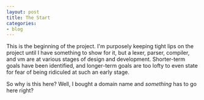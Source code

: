 ```yaml
---
layout: post
title: The Start
categories:
- blog
---
```


This is the beginning of the project. I'm purposely keeping tight lips on the project until I have something to show for it, but a lexer, parser, compiler, and vm are at various stages of design and development. Shorter-term goals have been identified, and longer-term goals are too lofty to even state for fear of being ridiculed at such an early stage.

So why is this here? Well, I bought a domain name and *something* has to go here right?